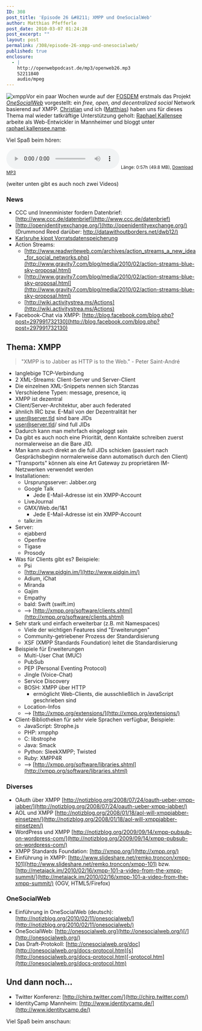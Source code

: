 ```yaml
---
ID: 308
post_title: 'Episode 26 &#8211; XMPP und OneSocialWeb'
author: Matthias Pfefferle
post_date: 2010-03-07 01:24:28
post_excerpt: ""
layout: post
permalink: /308/episode-26-xmpp-und-onesocialweb/
published: true
enclosure:
  - |
    http://openwebpodcast.de/mp3/openweb26.mp3
    52211840
    audio/mpeg
---
```


![xmpp](http://openwebpodcast.de/uploads/2010/03/xmpp.png "xmpp")Vor ein paar Wochen wurde auf der [FOSDEM](http://fosdem.org/2010/) erstmals das Projekt _[OneSocialWeb](http://onesocialweb.org/)_ vorgestellt: ein _free, open, and decentralized social_ Network basierend auf XMPP. [Christian](http://mrtopf.de) und ich ([Matthias](http://notizblog.org/)) haben uns für dieses Thema mal wieder tatkräftige Unterstützung geholt: [Raphael Kallensee](http://identi.ca/rkallensee) arbeite als Web-Entwickler in Mannheimer und bloggt unter [raphael.kallensee.name](http://raphael.kallensee.name/).

Viel Spaß beim hören:

<audio controls>
  <source src="http://openwebpodcast.de/mp3/openweb26.mp3" type="audio/mpeg">
  Ihr Browser unterstützt diesen Audio-Player nicht.
</audio>
<small>Länge: 0:57h (49.8 MB), <a href="http://openwebpodcast.de/mp3/openweb26.mp3">Download MP3</a></small>

(weiter unten gibt es auch noch zwei Videos)

### News

*   CCC und Innenminister fordern Datenbrief: [http://www.ccc.de/datenbrief](http://www.ccc.de/datenbrief)
*   [http://openidentityexchange.org/](http://openidentityexchange.org/) (Drummond Reed darüber: [http://datawithoutborders.net/dwb12/)](http://datawithoutborders.net/dwb12/%29)
*   [Karlsruhe kippt Vorratsdatenspeicherung](http://www.tagesschau.de/inland/bundesverfassungsgericht144.html)
*   Action Streams:
    *   [http://www.readwriteweb.com/archives/action_streams_a_new_idea_for_social_networks.php](http://www.gravity7.com/blog/media/2010/02/action-streams-blue-sky-proposal.html)
    *   [http://www.gravity7.com/blog/media/2010/02/action-streams-blue-sky-proposal.html](http://www.gravity7.com/blog/media/2010/02/action-streams-blue-sky-proposal.html)
    *   [http://wiki.activitystrea.ms/Actions](http://wiki.activitystrea.ms/Actions)
*   Facebook-Chat via XMPP: [http://blog.facebook.com/blog.php?post=297991732130](http://blog.facebook.com/blog.php?post=297991732130)

## Thema: XMPP

> "XMPP is to Jabber as HTTP is to the Web." - Peter Saint-André

*   langlebige TCP-Verbindung
*   2 XML-Streams: Client-Server und Server-Client
*   Die einzelnen XML-Snippets nennen sich Stanzas
*   Verschiedene Typen: message, presence, iq
*   XMPP ist dezentral
*   Client/Server-Architektur, aber auch federated
*   ähnlich IRC bzw. E-Mail von der Dezentralität her
*   user@server.tld sind bare JIDs
*   user@server.tld/<resource> sind full JIDs
*   Dadurch kann man mehrfach eingeloggt sein
*   Da gibt es auch noch eine Priorität, denn Kontakte schreiben zuerst normalerweise an die Bare JID.
*   Man kann auch direkt an die full JIDs schicken (passiert nach Gesprächsbeginn normalerweise dann automatisch durch den Client)
*   "Transports" können als eine Art Gateway zu proprietären IM-Netzwerken verwendet werden
*   Installationen:
    *   Ursprungsserver: Jabber.org
    *   Google Talk
        *   Jede E-Mail-Adresse ist ein XMPP-Account
    *   LiveJournal
    *   GMX/Web.de/1&1
        *   Jede E-Mail-Adresse ist ein XMPP-Account
    *   talkr.im
*   Server:
    *   ejabberd
    *   Openfire
    *   Tigase
    *   Prosody
*   Was für Clients gibt es? Beispiele:
    *   Psi
    *   [http://www.pidgin.im/](http://www.pidgin.im/)
    *   Adium, iChat
    *   Miranda
    *   Gajim
    *   Empathy
    *   bald: Swift (swift.im)
    *   --> [http://xmpp.org/software/clients.shtml](http://xmpp.org/software/clients.shtml)
*   Sehr stark und einfach erweiterbar (z.B. mit Namespaces)
    *   Viele der wichtigen Features sind "Erweiterungen"
    *   Community-getriebener Prozess der Standardisierung
    *   XSF (XMPP Standards Foundation) leitet die Standardisierung
*   Beispiele für Erweiterungen
    *   Multi-User Chat (MUC)
    *   PubSub
    *   PEP (Personal Eventing Protocol)
    *   Jingle (Voice-Chat)
    *   Service Discovery
    *   BOSH: XMPP über HTTP
        *   ermöglicht Web-Clients, die ausschließlich in JavaScript geschrieben sind
    *   Location-Infos
    *   --> [http://xmpp.org/extensions/](http://xmpp.org/extensions/)
*   Client-Bibliotheken für sehr viele Sprachen verfügbar, Beispiele:
    *   JavaScript: Strophe.js
    *   PHP: xmpphp
    *   C: libstrophe
    *   Java: Smack
    *   Python: SleekXMPP; Twisted
    *   Ruby: XMPP4R
    *   --> [http://xmpp.org/software/libraries.shtml](http://xmpp.org/software/libraries.shtml)

### Diverses

*   OAuth über XMPP [http://notizblog.org/2008/07/24/oauth-ueber-xmpp-jabber/](http://notizblog.org/2008/07/24/oauth-ueber-xmpp-jabber/)
*   AOL und XMPP [http://notizblog.org/2008/01/18/aol-will-xmppjabber-einsetzen/](http://notizblog.org/2008/01/18/aol-will-xmppjabber-einsetzen/)
*   WordPress und XMPP [http://notizblog.org/2009/09/14/xmpp-pubsub-on-wordpress-com/](http://notizblog.org/2009/09/14/xmpp-pubsub-on-wordpress-com/)
*   XMPP Standards Foundation: [http://xmpp.org/](http://xmpp.org/)
*   Einführung in XMPP: [http://www.slideshare.net/remko.troncon/xmpp-101](http://www.slideshare.net/remko.troncon/xmpp-101) bzw. [http://metajack.im/2010/02/16/xmpp-101-a-video-from-the-xmpp-summit/](http://metajack.im/2010/02/16/xmpp-101-a-video-from-the-xmpp-summit/) (OGV, HTML5/Firefox)

### OneSocialWeb

*   Einführung in OneSocialWeb (deutsch): [http://notizblog.org/2010/02/11/onesocialweb/](http://notizblog.org/2010/02/11/onesocialweb/)
*   OneSocialWeb: [http://onesocialweb.org](http://onesocialweb.org/)[/](http://onesocialweb.org/)
*   Das Draft-Protokoll: [http://onesocialweb.org/doc](http://onesocialweb.org/docs-protocol.htm)[s](http://onesocialweb.org/docs-protocol.htm)[-protocol.htm](http://onesocialweb.org/docs-protocol.htm)

## Und dann noch...

*   Twitter Konferenz: [http://chirp.twitter.com/](http://chirp.twitter.com/)
*   IdentityCamp Mannheim: [http://www.identitycamp.de/](http://www.identitycamp.de/)

Viel Spaß beim anschaun: <object width="480" height="295"><param name="movie" value="http://www.youtube.com/v/o7Pt0PXC_Bs&amp;hl=de_DE&amp;fs=1&amp;"><param name="allowFullScreen" value="true"><param name="allowscriptaccess" value="always"><embed src="http://www.youtube.com/v/o7Pt0PXC_Bs&amp;hl=de_DE&amp;fs=1&amp;" type="application/x-shockwave-flash" allowscriptaccess="always" allowfullscreen="true" width="480" height="295"></object> <object width="480" height="295"><param name="movie" value="http://www.youtube.com/v/dApxhDbqG_k&amp;hl=de_DE&amp;fs=1&amp;"><param name="allowFullScreen" value="true"><param name="allowscriptaccess" value="always"><embed src="http://www.youtube.com/v/dApxhDbqG_k&amp;hl=de_DE&amp;fs=1&amp;" type="application/x-shockwave-flash" allowscriptaccess="always" allowfullscreen="true" width="480" height="295"></object>
